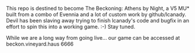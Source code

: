 This repo is destined to become The Beckoning: Athens by Night, a V5 MU* built from a combo of Evennia and a lot of custom work by github/lcanady. Devil has been slaving away trying to finish lcanady's code and bugfix in an effort to spin this into a working game. :-)  Stay tuned.

While we are a long way from going live... our game can be accessed at beckon.vineyard.haus 6666

